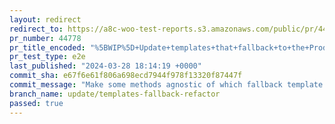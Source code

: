 ```yaml
---
layout: redirect
redirect_to: https://a8c-woo-test-reports.s3.amazonaws.com/public/pr/44778/e2e/index.html
pr_number: 44778
pr_title_encoded: "%5BWIP%5D+Update+templates+that+fallback+to+the+Product+Catalog+template"
pr_test_type: e2e
last_published: "2024-03-28 18:14:19 +0000"
commit_sha: e67f6e61f806a698ecd7944f978f13320f87447f
commit_message: "Make some methods agnostic of which fallback template is used"
branch_name: update/templates-fallback-refactor
passed: true
---
```

